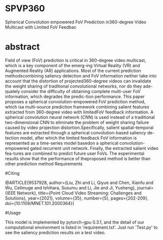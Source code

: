 # SPVP360

Spherical Convolution empowered FoV Prediction in360-degree Video Multicast with Limited FoV Feedbac

# abstract

Field of view (FoV) prediction is critical in 360-degree video multicast, which is a key component of the emerg-ing Virtual Reality (VR) and Augmented Reality (AR) applications. Most of the current prediction methodscombining saliency detection and FoV information neither take into account that the distortion of projected360-degree videos can invalidate the weight sharing of traditional convolutional networks, nor do they ade-quately consider the difficulty of obtaining complete multi-user FoV information, which degrades the predic-tion performance. This paper proposes a spherical convolution-empowered FoV prediction method, which isa multi-source prediction framework combining salient features extracted from 360-degree video with limitedFoV feedback information. A spherical convolution neural network (CNN) is used instead of a traditional two-dimensional CNN to eliminate the problem of weight sharing failure caused by video projection distortion.Specifically, salient spatial-temporal features are extracted through a spherical convolution-based saliency de-tection model, after which the limited feedback FoV information is represented as a time-series model basedon a spherical convolution-empowered gated recurrent unit network. Finally, the extracted salient video fea-tures are combined to predict future user FoVs. The experimental results show that the performance of theproposed method is better than other prediction method
Requirements


#Citing

  @ARTICLE{9537928,
  author={Liu, Zhi and Li, Qiyue and Chen, Xianfu and Wu, Celimuge and Ishihara, Susumu and Li, Jie and Ji, Yusheng},
  journal={IEEE Network}, 
  title={Point Cloud Video Streaming: Challenges and Solutions}, 
  year={2021},
  volume={35},
  number={5},
  pages={202-209},
  doi={10.1109/MNET.101.2000364}}


#Usage


This model is implemented by pytorch-gpu 0.3.1, and the detail of our computational environment is listed in 'requirement.txt'. Just run 'Test.py' to see the saliency prediction results on a test video.


